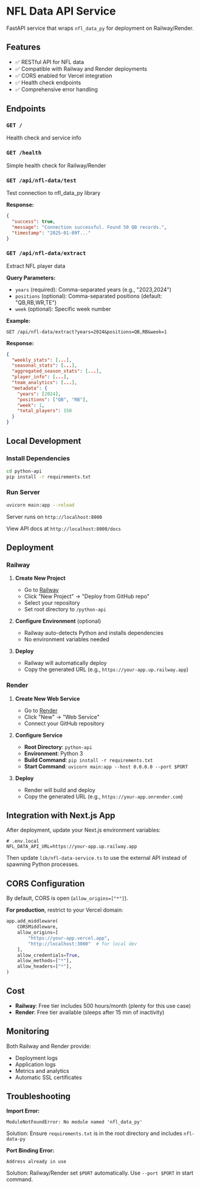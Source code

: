 # NFL Data API Service

FastAPI service that wraps `nfl_data_py` for deployment on Railway/Render.

## Features

- ✅ RESTful API for NFL data
- ✅ Compatible with Railway and Render deployments
- ✅ CORS enabled for Vercel integration
- ✅ Health check endpoints
- ✅ Comprehensive error handling

## Endpoints

### `GET /`
Health check and service info

### `GET /health`
Simple health check for Railway/Render

### `GET /api/nfl-data/test`
Test connection to nfl_data_py library

**Response:**
```json
{
  "success": true,
  "message": "Connection successful. Found 50 QB records.",
  "timestamp": "2025-01-09T..."
}
```

### `GET /api/nfl-data/extract`
Extract NFL player data

**Query Parameters:**
- `years` (required): Comma-separated years (e.g., "2023,2024")
- `positions` (optional): Comma-separated positions (default: "QB,RB,WR,TE")
- `week` (optional): Specific week number

**Example:**
```
GET /api/nfl-data/extract?years=2024&positions=QB,RB&week=1
```

**Response:**
```json
{
  "weekly_stats": [...],
  "seasonal_stats": [...],
  "aggregated_season_stats": [...],
  "player_info": [...],
  "team_analytics": [...],
  "metadata": {
    "years": [2024],
    "positions": ["QB", "RB"],
    "week": 1,
    "total_players": 150
  }
}
```

## Local Development

### Install Dependencies

```bash
cd python-api
pip install -r requirements.txt
```

### Run Server

```bash
uvicorn main:app --reload
```

Server runs on `http://localhost:8000`

View API docs at `http://localhost:8000/docs`

## Deployment

### Railway

1. **Create New Project**
   - Go to [Railway](https://railway.app)
   - Click "New Project" → "Deploy from GitHub repo"
   - Select your repository
   - Set root directory to `/python-api`

2. **Configure Environment** (optional)
   - Railway auto-detects Python and installs dependencies
   - No environment variables needed

3. **Deploy**
   - Railway will automatically deploy
   - Copy the generated URL (e.g., `https://your-app.up.railway.app`)

### Render

1. **Create New Web Service**
   - Go to [Render](https://render.com)
   - Click "New" → "Web Service"
   - Connect your GitHub repository

2. **Configure Service**
   - **Root Directory**: `python-api`
   - **Environment**: Python 3
   - **Build Command**: `pip install -r requirements.txt`
   - **Start Command**: `uvicorn main:app --host 0.0.0.0 --port $PORT`

3. **Deploy**
   - Render will build and deploy
   - Copy the generated URL (e.g., `https://your-app.onrender.com`)

## Integration with Next.js App

After deployment, update your Next.js environment variables:

```env
# .env.local
NFL_DATA_API_URL=https://your-app.up.railway.app
```

Then update `lib/nfl-data-service.ts` to use the external API instead of spawning Python processes.

## CORS Configuration

By default, CORS is open (`allow_origins=["*"]`).

**For production**, restrict to your Vercel domain:

```python
app.add_middleware(
    CORSMiddleware,
    allow_origins=[
        "https://your-app.vercel.app",
        "http://localhost:3000"  # for local dev
    ],
    allow_credentials=True,
    allow_methods=["*"],
    allow_headers=["*"],
)
```

## Cost

- **Railway**: Free tier includes 500 hours/month (plenty for this use case)
- **Render**: Free tier available (sleeps after 15 min of inactivity)

## Monitoring

Both Railway and Render provide:
- Deployment logs
- Application logs
- Metrics and analytics
- Automatic SSL certificates

## Troubleshooting

**Import Error:**
```
ModuleNotFoundError: No module named 'nfl_data_py'
```
Solution: Ensure `requirements.txt` is in the root directory and includes `nfl-data-py`

**Port Binding Error:**
```
Address already in use
```
Solution: Railway/Render set `$PORT` automatically. Use `--port $PORT` in start command.
